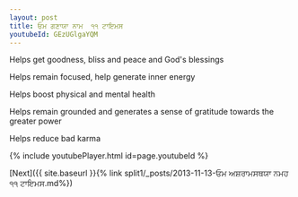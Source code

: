 ```yaml
---
layout: post
title: ਓਮ ਗਣਾਯਾ ਨਾਮ  ੧੧ ਟਾਇਮਸ
youtubeId: GEzUGlgaYQM
---
```

 
 
Helps get goodness, bliss and peace and God's blessings
 
Helps remain focused, help generate inner energy 
 
Helps boost physical and mental health 
 
Helps remain grounded and generates a sense of gratitude towards the greater power 
 
Helps reduce bad karma
 
 
 
 


{% include youtubePlayer.html id=page.youtubeId %}
 
[Next]({{ site.baseurl }}{% link  split1/_posts/2013-11-13-ਓਮ ਅਸ਼ਰਾਮਸਥਯਾ ਨਮਹ ੧੧ ਟਾਇਮਸ.md%})
 
